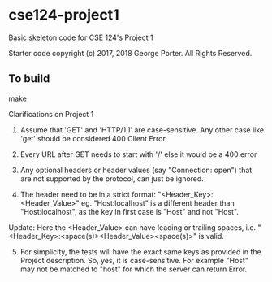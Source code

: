 # cse124-project1

Basic skeleton code for CSE 124's Project 1

Starter code copyright (c) 2017, 2018 George Porter.  All Rights Reserved.

## To build

make


Clarifications on Project 1
1) Assume that 'GET' and 'HTTP/1.1' are case-sensitive. Any other case like 'get' should be considered 400 Client Error

2) Every URL after GET needs to start with '/' else it would be a 400 error

3) Any optional headers or header values (say "Connection: open") that are not supported by the protocol, can just be ignored.

4) The header need to be in a strict format: "<Header_Key>:<Header_Value>" eg. "Host<space>:localhost" is a different header than "Host:localhost", as the key in first case is "Host<space>" and not "Host".

Update: Here the <Header_Value> can have leading or trailing spaces, i.e. "<Header_Key>:<space(s)><Header_Value><space(s)>" is valid.

5) For simplicity, the tests will have the exact same keys as provided in the Project description. So, yes, it is case-sensitive. For example "Host" may not be matched to "host" for which the server can return Error.
